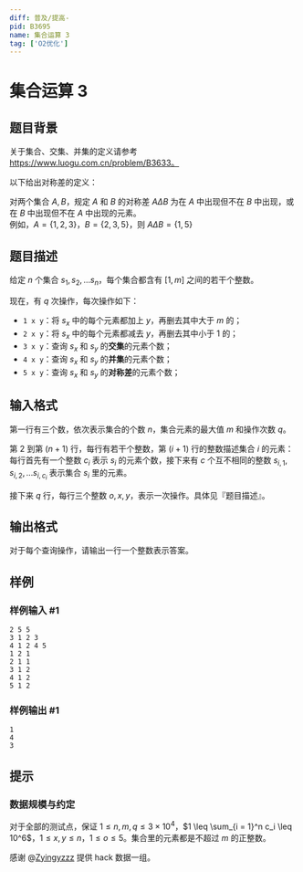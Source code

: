 ```yaml
---
diff: 普及/提高-
pid: B3695
name: 集合运算 3
tag: ['O2优化']
---
```

# 集合运算 3
## 题目背景

关于集合、交集、并集的定义请参考 https://www.luogu.com.cn/problem/B3633。

以下给出对称差的定义：

对两个集合 $A, B$，规定 $A$ 和 $B$ 的对称差 $A \Delta B$ 为在 $A$ 中出现但不在 $B$ 中出现，或在 $B$ 中出现但不在 $A$ 中出现的元素。  
例如，$A = \{1, 2, 3\}$，$B = \{2, 3, 5\}$，则 $A \Delta B = \{1, 5\}$
## 题目描述

给定 $n$ 个集合 $s_1, s_2, \dots s_n$，每个集合都含有 $[1, m]$ 之间的若干个整数。

现在，有 $q$ 次操作，每次操作如下：
- `1 x y`：将 $s_x$ 中的每个元素都加上 $y$，再删去其中大于 $m$ 的；
- `2 x y`：将 $s_x$ 中的每个元素都减去 $y$，再删去其中小于 $1$ 的；
- `3 x y`：查询 $s_x$ 和 $s_y$ 的**交集**的元素个数；
- `4 x y`：查询 $s_x$ 和 $s_y$ 的**并集**的元素个数；
- `5 x y`：查询 $s_x$ 和 $s_y$ 的**对称差**的元素个数；

## 输入格式

第一行有三个数，依次表示集合的个数 $n$，集合元素的最大值 $m$ 和操作次数 $q$。

第 $2$ 到第 $(n + 1)$ 行，每行有若干个整数，第 $(i + 1)$ 行的整数描述集合 $i$ 的元素：  
每行首先有一个整数 $c_i$ 表示 $s_i$ 的元素个数，接下来有 $c$ 个互不相同的整数 $s_{i,1}, s_{i,2}, \dots s_{i, c_i}$ 表示集合 $s_i$ 里的元素。

接下来 $q$ 行，每行三个整数 $o, x, y$，表示一次操作。具体见『题目描述』。
## 输出格式

对于每个查询操作，请输出一行一个整数表示答案。
## 样例

### 样例输入 #1
```
2 5 5
3 1 2 3
4 1 2 4 5
1 2 1
2 1 1
3 1 2
4 1 2
5 1 2
```
### 样例输出 #1
```
1
4
3
```
## 提示

### 数据规模与约定

对于全部的测试点，保证 $1 \leq n,m,q \leq 3 \times 10^4$，$1 \leq \sum_{i = 1}^n c_i \leq 10^6$，$1 \leq x, y \leq n$，$1 \leq o \leq 5$。集合里的元素都是不超过 $m$ 的正整数。

感谢 @[Zyingyzzz](/user/434929) 提供 hack 数据一组。
